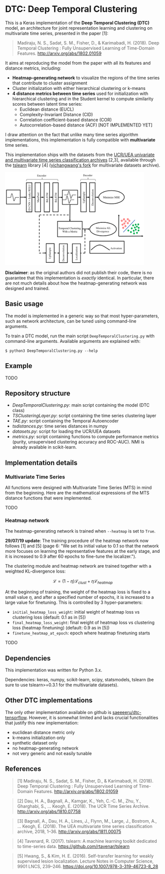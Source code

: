 # DTC: Deep Temporal Clustering

This is a Keras implementation of the **Deep Temporal Clustering (DTC)** model, an architecture for joint representation learning and clustering on multivariate time series, presented in the paper [1]:

> Madiraju, N. S., Sadat, S. M., Fisher, D., & Karimabadi, H. (2018). Deep Temporal Clustering : Fully Unsupervised Learning of Time-Domain Features. http://arxiv.org/abs/1802.01059

It aims at reproducing the model from the paper with all its features and distance metrics, including:

* **Heatmap-generating network** to visualize the regions of the time series that contribute to cluster assignment
* Cluster initialization with either hierarchical clustering or k-means
* **4 distance metrics between time series** used for initialization with hierarchical clustering and in the Student kernel to compute similarity scores between latent time series:
  * Euclidean distance (EUCL)
  * Complexity-Invariant Distance (CID)
  * Correlation coefficient-based distance (COR)
  * Autocorrelation-based distance (ACF) [NOT IMPLEMENTED YET]

I draw attention on the fact that unlike many time series algorithm implementations, this implementation is fully compatible with **multivariate** time series.

This implementation ships with the datasets from the [UCR/UEA univariate and multivariate time series classification archives](http://http://www.timeseriesclassification.com/) [2,3], available through the [tslearn](https://github.com/rtavenar/tslearn) library [4] ([yichangwang's fork](https://github.com/yichangwang/tslearn) for multivariate datasets archive).

<img src="./fig/dtc-architecture.png" height=300 />

**Disclaimer**: as the original authors did not publish their code, there is no guarantee that this implementation is *exactly* identical. In particular, there are not much details about how the heatmap-generating network was designed and trained.

## Basic usage

The model is implemented in a generic way so that most hyper-parameters, such as network architecture, can be tuned using command-line arguments.

To train a DTC model, run the main script `DeepTemporalClustering.py` with command-line arguments. Available arguments are explained with:

```shell
$ python3 DeepTemporalClustering.py --help
```

## Example

TODO

## Repository structure

* *DeepTemporalClustering.py*: main script containing the model (DTC class)
* *TSClusteringLayer.py*: script containing the time series clustering layer
* *TAE.py*: script containing the Temporal Autoencoder
* *tsdistances.py*: time series distances in numpy
* *datasets.py*: script for loading the UCR/UEA datasets
* *metrics.py*: script containing functions to compute performance metrics (purity, unsupervised clustering accuracy and ROC-AUC). NMI is already available in scikit-learn.

## Implementation details

### Multivariate Time Series

All functions were designed with Multivariate Time Series (MTS) in mind from the beginning. Here are the mathematical expressions of the MTS distance functions that were implemented.

TODO

### Heatmap network

The heatmap-generating network is trained when `--heatmap` is set to `True`.

**29/07/19 update**: The training procedure of the heatmap network now follows [1] and [5] (page 6: "We set its initial value to 0.1 so that the network more focuses on learning the representative features at the early stage, and it is increased to 0.9 after 60 epochs to fine-tune the localizer.").

The clustering module and heatmap network are trained together with a weighted KL-divergence loss:

$$\mathcal{L} = (1 - \eta) \mathcal{L}_{clust} + \eta \mathcal{L}_{heatmap}$$

At the beginning of training, the weight of the heatmap loss is fixed to a small value $\eta$, and after a specified number of epochs, it is increased to a large value for finetuning. This is controlled by 3 hyper-parameters:

* `initial_heatmap_loss_weight`: initial weight of heatmap loss vs clustering loss (default: 0.1 as in [5])
* `final_heatmap_loss_weight`: final weight of heatmap loss vs clustering loss (heatmap finetuning) (default: 0.9 as in [5])
* `finetune_heatmap_at_epoch`: epoch where heatmap finetuning starts

TODO

## Dependencies

This implementation was written for Python 3.x.

Dependencies: keras, numpy, scikit-learn, scipy, statsmodels, tslearn (be sure to use tslearn>=0.3.1 for the multivariate datasets).

## Other DTC implementations

The only other implementation available on github is [saeeeeru/dtc-tensorflow](https://github.com/saeeeeru/dtc-tensorflow). However, it is somewhat limited and lacks crucial functionalities that justify this new implementation:

* euclidean distance metric only
* k-means initialization only
* synthetic dataset only
* no heatmap-generating network
* not very generic and not easily tunable

## References

> [1] Madiraju, N. S., Sadat, S. M., Fisher, D., & Karimabadi, H. (2018). Deep Temporal Clustering : Fully Unsupervised Learning of Time-Domain Features. http://arxiv.org/abs/1802.01059

> [2] Dau, H. A., Bagnall, A., Kamgar, K., Yeh, C.-C. M., Zhu, Y., Gharghabi, S., … Keogh, E. (2018). The UCR Time Series Archive. http://arxiv.org/abs/1810.07758

> [3] Bagnall, A., Dau, H. A., Lines, J., Flynn, M., Large, J., Bostrom, A., … Keogh, E. (2018). The UEA multivariate time series classification archive, 2018, 1–36. http://arxiv.org/abs/1811.00075

> [4] Tavenard, R. (2017). tslearn: A machine learning toolkit dedicated to time-series data. https://github.com/rtavenar/tslearn

> [5] Hwang, S., & Kim, H. E. (2016). Self-transfer learning for weakly supervised lesion localization. Lecture Notes in Computer Science, 9901 LNCS, 239–246. https://doi.org/10.1007/978-3-319-46723-8_28
